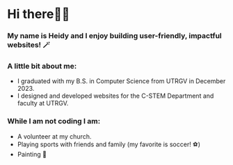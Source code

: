 # Hi there👋💗
### My name is Heidy and I enjoy building user-friendly, impactful websites! 🪄 

### A little bit about me: 
- I graduated with my B.S. in Computer Science from UTRGV in December 2023. 
- I designed and developed websites for the C-STEM Department and faculty at UTRGV.

### While I am not coding I am: 
- A volunteer at my church.
- Playing sports with friends and family (my favorite is soccer! ⚽) 
- Painting 🎨 

